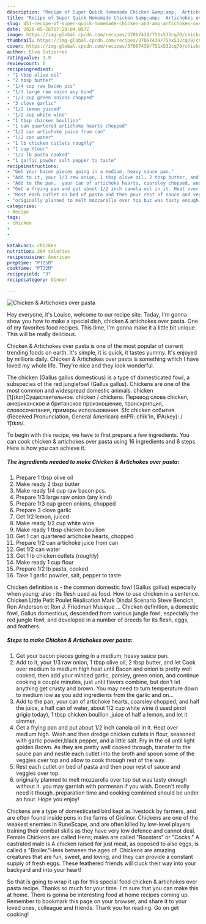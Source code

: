 ```yaml
---
description: "Recipe of Super Quick Homemade Chicken &amp;amp;  Artichokes over pasta"
title: "Recipe of Super Quick Homemade Chicken &amp;amp;  Artichokes over pasta"
slug: 451-recipe-of-super-quick-homemade-chicken-and-amp-artichokes-over-pasta
date: 2020-05-26T17:20:04.057Z
image: https://img-global.cpcdn.com/recipes/37067439/751x532cq70/chicken-artichokes-over-pasta-recipe-main-photo.jpg
thumbnail: https://img-global.cpcdn.com/recipes/37067439/751x532cq70/chicken-artichokes-over-pasta-recipe-main-photo.jpg
cover: https://img-global.cpcdn.com/recipes/37067439/751x532cq70/chicken-artichokes-over-pasta-recipe-main-photo.jpg
author: Elva Gutierrez
ratingvalue: 3.9
reviewcount: 6
recipeingredient:
- "1 tbsp olive oil"
- "2 tbsp butter"
- "1/4 cup raw bacon pcs"
- "1/3 large raw onion any kind"
- "1/3 cup green onions chopped"
- "3 clove garlic"
- "1/2 lemon juiced"
- "1/2 cup white wine"
- "1 tbsp chicken boullion"
- "1 can quartered artichoke hearts chopped"
- "1/2 can artichoke juice from can"
- "1/2 can water"
- "1 lb chicken cutlets roughly"
- "1 cup flour"
- "1/2 lb pasta cooked"
- "1 garlic powder salt pepper to taste"
recipeinstructions:
- "Get your bacon pieces going in a medium, heavy sauce pan."
- "Add to it, your 1/3 raw onion, 1 tbsp olive oil, 2 tbsp butter, and let Cook over medium to medium high heat until Bacon and onion is pretty well cooked, then add your minced garlic, parsley, green onion, and continue cooking a couple minutes, just until flavors combine, but don&#39;t let anything get crusty and brown. You may need to turn temperature down to medium low as you add ingredients from the garlic and on..."
- "Add to the pan,  your can of artichoke hearts, coarsley chopped, and half the juice,  a half can of water, about 1/2 cup white wine (i used pinot grigio today), 1 tbsp chicken boullion ,juice of half a lemon, and let it simmer."
- "Get a frying pan and put about 1/2 inch canola oil in it. Heat over medium high. Wash and then dredge chicken cutlets in flour, seasoned with garlic powder,black pepper,  and a little salt. Fry in the oil until light golden Brown.  As they are pretty well cooked through, transfer to the sauce pan and nestle each cutlet into the broth and spoon some of the veggies over top and allow to cook through rest of the way."
- "Rest each cutlet on bed of pasta and then pour rest of sauce and veggies over top."
- "originally planned to melt mozzarella over top but was tasty enough without it. you may garnish with parmesan if you wish. Doesn&#39;t really need it though.  preparation time and cooking combined should be under an hour.  Hope you enjoy!"
categories:
- Recipe
tags:
- chicken
- 
- 

katakunci: chicken   
nutrition: 284 calories
recipecuisine: American
preptime: "PT25M"
cooktime: "PT32M"
recipeyield: "3"
recipecategory: Dinner

---
```



![Chicken &amp;  Artichokes over pasta](https://img-global.cpcdn.com/recipes/37067439/751x532cq70/chicken-artichokes-over-pasta-recipe-main-photo.jpg)

Hey everyone, it's Louise, welcome to our recipe site. Today, I'm gonna show you how to make a special dish, chicken &amp;  artichokes over pasta. One of my favorites food recipes. This time, I'm gonna make it a little bit unique. This will be really delicious.

Chicken &amp;  Artichokes over pasta is one of the most popular of current trending foods on earth. It's simple, it is quick, it tastes yummy. It's enjoyed by millions daily. Chicken &amp;  Artichokes over pasta is something which I have loved my whole life. They're nice and they look wonderful.

The chicken (Gallus gallus domesticus) is a type of domesticated fowl, a subspecies of the red junglefowl (Gallus gallus). Chickens are one of the most common and widespread domestic animals. chicken [ˈtʃɪkɪn]Существительное. chicken / chickens. Перевод слова chicken, американское и британское произношение, транскрипция, словосочетания, примеры использования. Sfc chicken события. (Received Pronunciation, General American) enPR: chĭk&#39;ĭn, IPA(key): /ˈt͡ʃɪkɪn/.


To begin with this recipe, we have to first prepare a few ingredients. You can cook chicken &amp;  artichokes over pasta using 16 ingredients and 6 steps. Here is how you can achieve it.

<!--inarticleads1-->

##### The ingredients needed to make Chicken &amp;  Artichokes over pasta:

1. Prepare 1 tbsp olive oil
1. Make ready 2 tbsp butter
1. Make ready 1/4 cup raw bacon pcs.
1. Prepare 1/3 large raw onion (any kind)
1. Prepare 1/3 cup green onions, chopped
1. Prepare 3 clove garlic
1. Get 1/2 lemon, juiced
1. Make ready 1/2 cup white wine
1. Make ready 1 tbsp chicken boullion
1. Get 1 can quartered artichoke hearts, chopped
1. Prepare 1/2 can artichoke juice from can
1. Get 1/2 can water
1. Get 1 lb chicken cutlets (roughly)
1. Make ready 1 cup flour
1. Prepare 1/2 lb pasta, cooked
1. Take 1 garlic powder, salt, pepper to taste


Chicken definition is - the common domestic fowl (Gallus gallus) especially when young; also : its flesh used as food. How to use chicken in a sentence. Chicken Little Petit Poulet Réalisation Mark Dindal Scénario Steve Bencich, Ron Anderson et Ron J. Friedman Musique … Chicken definition, a domestic fowl, Gallus domesticus, descended from various jungle fowl, especially the red jungle fowl, and developed in a number of breeds for its flesh, eggs, and feathers. 

<!--inarticleads2-->

##### Steps to make Chicken &amp;  Artichokes over pasta:

1. Get your bacon pieces going in a medium, heavy sauce pan.
1. Add to it, your 1/3 raw onion, 1 tbsp olive oil, 2 tbsp butter, and let Cook over medium to medium high heat until Bacon and onion is pretty well cooked, then add your minced garlic, parsley, green onion, and continue cooking a couple minutes, just until flavors combine, but don&#39;t let anything get crusty and brown. You may need to turn temperature down to medium low as you add ingredients from the garlic and on...
1. Add to the pan,  your can of artichoke hearts, coarsley chopped, and half the juice,  a half can of water, about 1/2 cup white wine (i used pinot grigio today), 1 tbsp chicken boullion ,juice of half a lemon, and let it simmer.
1. Get a frying pan and put about 1/2 inch canola oil in it. Heat over medium high. Wash and then dredge chicken cutlets in flour, seasoned with garlic powder,black pepper,  and a little salt. Fry in the oil until light golden Brown.  As they are pretty well cooked through, transfer to the sauce pan and nestle each cutlet into the broth and spoon some of the veggies over top and allow to cook through rest of the way.
1. Rest each cutlet on bed of pasta and then pour rest of sauce and veggies over top.
1. originally planned to melt mozzarella over top but was tasty enough without it. you may garnish with parmesan if you wish. Doesn&#39;t really need it though.  preparation time and cooking combined should be under an hour.  Hope you enjoy!


Chickens are a type of domesticated bird kept as livestock by farmers, and are often found inside pens in the farms of Gielinor. Chickens are one of the weakest enemies in RuneScape, and are often killed by low-level players training their combat skills as they have very low defence and cannot deal. Female Chickens are called Hens; males are called &#34;Roosters&#34; or &#34;Cocks.&#34; A castrated male is A chicken raised for just meat, as opposed to also eggs, is called a &#34;Broiler.&#34;Hens between the ages of. Chickens are amazing creatures that are fun, sweet, and loving, and they can provide a constant supply of fresh eggs. These feathered friends will cluck their way into your backyard and into your heart! 

So that is going to wrap it up for this special food chicken &amp;  artichokes over pasta recipe. Thanks so much for your time. I'm sure that you can make this at home. There is gonna be interesting food at home recipes coming up. Remember to bookmark this page on your browser, and share it to your loved ones, colleague and friends. Thank you for reading. Go on get cooking!
